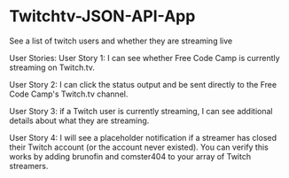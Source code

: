 # Twitchtv-JSON-API-App
See a list of twitch users and whether they are streaming live

User Stories:
User Story 1: I can see whether Free Code Camp is currently streaming on Twitch.tv.

User Story 2: I can click the status output and be sent directly to the Free Code Camp's Twitch.tv channel.

User Story 3: if a Twitch user is currently streaming, I can see additional details about what they are streaming.

User Story 4: I will see a placeholder notification if a streamer has closed their Twitch account (or the account never existed). You can verify this works by adding brunofin and comster404 to your array of Twitch streamers.
